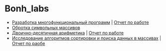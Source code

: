 # Bonh_labs
+ [Разработка многофункциональный программ](https://github.com/TheZnat/Bonh_labs/blob/master/Лаба-1.cpp) | [Отчет по работе](https://github.com/TheZnat/Bonh_labs/blob/master/Лаба-1_Кузинов_Максим_Ист-912.docx)
+ [Обротка символьных массивов](https://github.com/TheZnat/Bonh_labs/blob/master/main.cpp "Push me")
+ [Двоично-десятичная арифметикa](https://github.com/TheZnat/Bonh_labs/blob/master/Доп%20лаба%20двочино-десятичная%20система%20счисления.cpp) | [Отчет по работе](https://github.com/TheZnat/Bonh_labs/blob/master/Двоично-Десятичная%20лаба%20Кузинов%20Максим.docx)
+ [Исследование алгоритмов сортировки и поиска данных в массивах](https://github.com/TheZnat/Bonh_labs/blob/master/лаба3.cpp) | [Отчет по раобе](https://github.com/TheZnat/Bonh_labs/blob/master/Исследование%20алгоритмов%20сортировки%20и%20поиска%20данных%20в%20массивах%20Кузинов%20М%20.docx)

